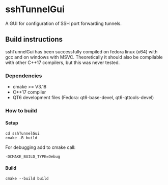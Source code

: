 # sshTunnelGui

A GUI for configuration of SSH port forwarding tunnels.

## Build instructions
sshTunnelGui has been successfully compiled on fedora linux (x64) with gcc and on windows with MSVC.
Theoretically it should also be compilable with other C++17 compilers, but this was never tested.

### Dependencies
* cmake >= V3.18
* C++17 compiler
* QT6 development files (Fedora: qt6-base-devel, qt6-qttools-devel)

### How to build
#### Setup

    cd sshTunnelGui
    cmake -B build

For debugging add to cmake call:

    -DCMAKE_BUILD_TYPE=Debug

#### Build

    cmake --build build

